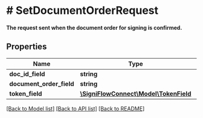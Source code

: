 # # SetDocumentOrderRequest

#### The request sent when the document order for signing is confirmed.

## Properties

Name | Type | Description | Notes
------------ | ------------- | ------------- | -------------
**doc_id_field** | **string** |  |
**document_order_field** | **string** |  |
**token_field** | [**\SigniFlowConnect\Model\TokenField**](TokenField.md) |  |

[[Back to Model list]](../../README.md#models) [[Back to API list]](../../README.md#endpoints) [[Back to README]](../../README.md)
